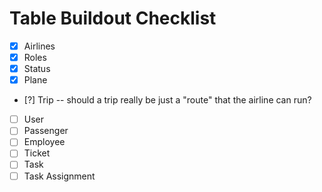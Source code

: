 # Table Buildout Checklist

- [x] Airlines
- [x] Roles
- [x] Status
- [x] Plane
- [?] Trip -- should a trip really be just a "route" that the airline can run?
- [ ] User
- [ ] Passenger
- [ ] Employee
- [ ] Ticket
- [ ] Task
- [ ] Task Assignment
